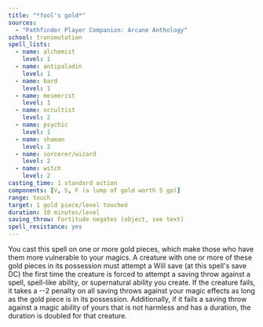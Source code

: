 ```yaml
---
title: "*fool's gold*"
sources:
  - "Pathfinder Player Companion: Arcane Anthology"
school: transmutation
spell_lists:
  - name: alchemist
    level: 1
  - name: antipaladin
    level: 1
  - name: bard
    level: 1
  - name: mesmerist
    level: 1
  - name: occultist
    level: 2
  - name: psychic
    level: 1
  - name: shaman
    level: 2
  - name: sorcerer/wizard
    level: 2
  - name: witch
    level: 2
casting_time: 1 standard action
components: [V, S, F (a lump of gold worth 5 gp)]
range: touch
target: 1 gold piece/level touched
duration: 10 minutes/level
saving_throw: Fortitude negates (object, see text)
spell_resistance: yes
---
```


You cast this spell on one or more gold pieces, which make those who have them more vulnerable to your magics. A creature with one or more of these gold pieces in its possession must attempt a Will save (at this spell's save DC) the first time the creature is forced to attempt a saving throw against a spell, spell-like ability, or supernatural ability you create. If the creature fails, it takes a --2 penalty on all saving throws against your magic effects as long as the gold piece is in its possession. Additionally, if it fails a saving throw against a magic ability of yours that is not harmless and has a duration, the duration is doubled for that creature.
